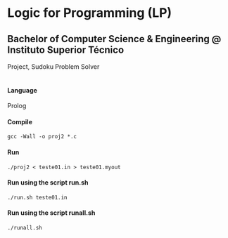 # Logic for Programming (LP)
## Bachelor of Computer Science & Engineering @ Instituto Superior Técnico
Project, Sudoku Problem Solver
<br><br>

#### Language
Prolog

#### Compile
```gcc -Wall -o proj2 *.c```

#### Run
```./proj2 < teste01.in > teste01.myout```

#### Run using the script run.sh
```./run.sh teste01.in```

#### Run using the script runall.sh
```./runall.sh```
